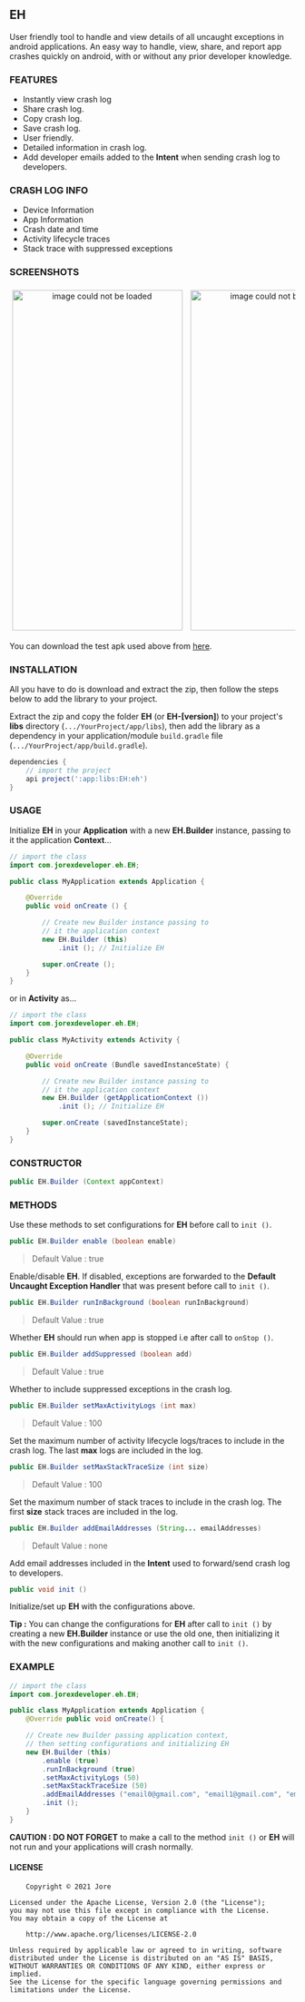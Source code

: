 ## EH

User friendly tool to handle and view details of all uncaught exceptions in android applications. An easy way to handle, view, share, and report app crashes quickly on android, with or without any prior developer knowledge.

### FEATURES

- Instantly view crash log
- Share crash log.
- Copy crash log.
- Save crash log.
- User friendly.
- Detailed information in crash log.
- Add developer emails added to the **Intent** when sending crash log to developers.

### CRASH LOG INFO

- Device Information
- App Information
- Crash date and time
- Activity lifecycle traces
- Stack trace with suppressed exceptions

### SCREENSHOTS

<div style="overflow-x: auto; white-space: nowrap; text-align: center;">
    <img src="./img/screenshot.png" width="300" height="600" style="margin: 5px;" alt="image could not be loaded" style="color:red;background-color:black;font-weight:bold">
    <img src="./img/screenshotx.png" width="300" height="600" style="margin: 5px;" alt="image could not be loaded" style="color:red;background-color:black;font-weight:bold">
</div>

You can download the test apk used above from [here](https://github.com/jorexdeveloper/EH/raw/root/test/EHTest-1.0.apk).

### INSTALLATION

All you have to do is download and extract the zip, then follow the steps below to add the library to your project.

Extract the zip and copy the folder **EH** (or **EH-[version]**) to your project's **libs** directory (`.../YourProject/app/libs`), then add the library as a dependency in your application/module `build.gradle` file (`.../YourProject/app/build.gradle`).

```groovy
dependencies {
    // import the project
    api project(':app:libs:EH:eh')
}
```

### USAGE

Initialize **EH** in your **Application** with a new **EH.Builder** instance, passing to it the application **Context**...

```java
// import the class
import com.jorexdeveloper.eh.EH;

public class MyApplication extends Application {

    @Override
    public void onCreate () {

        // Create new Builder instance passing to
        // it the application context
        new EH.Builder (this)
            .init (); // Initialize EH

        super.onCreate ();
    }
}
```

or in **Activity** as...

```java
// import the class
import com.jorexdeveloper.eh.EH;

public class MyActivity extends Activity {

    @Override
    public void onCreate (Bundle savedInstanceState) {

        // Create new Builder instance passing to
        // it the application context
        new EH.Builder (getApplicationContext ())
            .init (); // Initialize EH

        super.onCreate (savedInstanceState);
    }
}
```

### CONSTRUCTOR

```java
public EH.Builder (Context appContext)
```

### METHODS

Use these methods to set configurations for **EH** before call to `init ()`.

```java
public EH.Builder enable (boolean enable)
```

> Default Value : true

Enable/disable **EH**. If disabled, exceptions are forwarded to the **Default Uncaught Exception Handler** that was present before call to `init ()`.

```java
public EH.Builder runInBackground (boolean runInBackground)
```

> Default Value : true

Whether **EH** should run when app is stopped i.e after call to `onStop ()`.

```java
public EH.Builder addSuppressed (boolean add)
```

> Default Value : true

Whether to include suppressed exceptions in the crash log.

```java
public EH.Builder setMaxActivityLogs (int max)
```

> Default Value : 100

Set the maximum number of activity lifecycle logs/traces to include in the crash log. The last **max** logs are included in the log.

```java
public EH.Builder setMaxStackTraceSize (int size)
```

> Default Value : 100

Set the maximum number of stack traces to include in the crash log. The first **size** stack traces are included in the log.

```java
public EH.Builder addEmailAddresses (String... emailAddresses)
```

> Default Value : none

Add email addresses included in the **Intent** used to forward/send crash log to developers.

```java
public void init ()
```

Initialize/set up **EH** with the configurations above.

**Tip :** You can change the configurations for **EH** after call to `init ()` by creating a new **EH.Builder** instance or use the old one, then initializing it with the new configurations and making another call to `init ()`.

### EXAMPLE

```java
// import the class
import com.jorexdeveloper.eh.EH;

public class MyApplication extends Application {
    @Override public void onCreate() {

    // Create new Builder passing application context,
    // then setting configurations and initializing EH
    new EH.Builder (this)
        .enable (true)
        .runInBackground (true)
        .setMaxActivityLogs (50)
        .setMaxStackTraceSize (50)
        .addEmailAddresses ("email0@gmail.com", "email1@gmail.com", "email2@gmail.com")
        .init ();
    }
}
```

**CAUTION : DO NOT FORGET** to make a call to the method `init ()` or **EH** will not run and your applications will crash normally.

#### LICENSE

```
    Copyright © 2021 Jore

Licensed under the Apache License, Version 2.0 (the "License");
you may not use this file except in compliance with the License.
You may obtain a copy of the License at

    http://www.apache.org/licenses/LICENSE-2.0

Unless required by applicable law or agreed to in writing, software
distributed under the License is distributed on an "AS IS" BASIS,
WITHOUT WARRANTIES OR CONDITIONS OF ANY KIND, either express or implied.
See the License for the specific language governing permissions and
limitations under the License.
```
